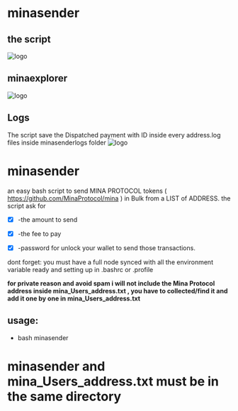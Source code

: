 # minasender
## the script
![logo](https://i.postimg.cc/26qDJK34/Mina-Protocol-Sender.png)

## minaexplorer
![logo](https://i.postimg.cc/MKHyL0Yz/Mina-Protocol-Sender2.png)

## Logs
The script save the Dispatched payment with ID inside every address.log files inside minasenderlogs folder
![logo](https://i.postimg.cc/TPfJYKbw/Mina-Protocol-Sender-Logs.png)





# minasender
an easy bash script to send  MINA PROTOCOL tokens ( https://github.com/MinaProtocol/mina ) in Bulk from a LIST of ADDRESS.
the script ask for

- [x] -the amount to send

- [x] -the fee to pay

- [x] -password for unlock your wallet to send those transactions.

dont forget: you must have a full node synced with all the environment variable ready and setting up in .bashrc or .profile

**for private reason and avoid spam i will not include the Mina Protocol address inside mina_Users_address.txt , you have to collected/find it and add it one by one  in mina_Users_address.txt**


## usage:
- bash minasender

# minasender and mina_Users_address.txt must be in the same directory

